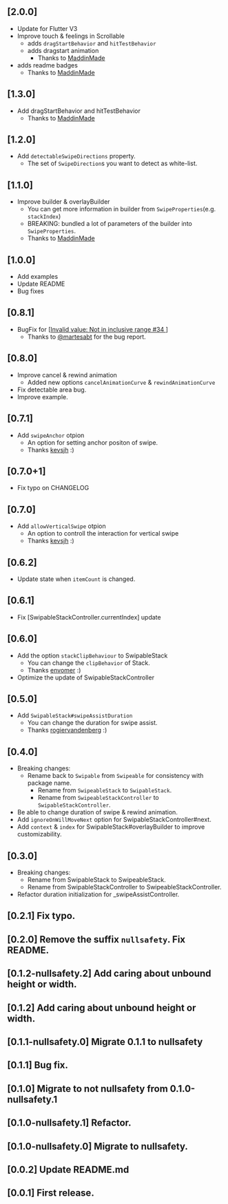 ## [2.0.0]
- Update for Flutter V3
- Improve touch & feelings in Scrollable
  - adds `dragStartBehavior` and `hitTestBehavior`
  - adds dragstart animation
    - Thanks to [MaddinMade](https://github.com/MaddinMade)
- adds readme badges
  - Thanks to [MaddinMade](https://github.com/MaddinMade)

## [1.3.0]
- Add dragStartBehavior and hitTestBehavior 
  - Thanks to [MaddinMade](https://github.com/MaddinMade)

## [1.2.0]
- Add `detectableSwipeDirections` property.
  - The set of `SwipeDirection`s you want to detect as white-list.
## [1.1.0]
- Improve builder & overlayBuilder
  - You can get more information in builder from `SwipeProperties`(e.g. `stackIndex`)
  - BREAKING: bundled a lot of parameters of the builder into `SwipeProperties`.
  - Thanks to [MaddinMade](https://github.com/MaddinMade)
## [1.0.0]
- Add examples
- Update README
- Bug fixes
 
## [0.8.1]
- BugFix for [[Invalid value: Not in inclusive range #34
  ](https://github.com/HeavenOSK/flutter_swipable_stack/issues/34)]
  - Thanks to [@martesabt](https://github.com/martesabt) for the bug report.

## [0.8.0]
- Improve cancel & rewind animation
  - Added new options `cancelAnimationCurve` & `rewindAnimationCurve`
- Fix detectable area bug.
- Improve example.
## [0.7.1]
- Add `swipeAnchor` otpion
    - An option for setting anchor positon of swipe.
    - Thanks [kevsjh](https://github.com/kevsjh) :)

## [0.7.0+1]
- Fix typo on CHANGELOG

## [0.7.0]
- Add `allowVerticalSwipe` otpion
    - An option to controll the interaction for vertical swipe
    - Thanks [kevsjh](https://github.com/kevsjh) :)


## [0.6.2]
- Update state when `itemCount` is changed.

## [0.6.1]
- Fix [SwipableStackController.currentIndex] update

## [0.6.0]
- Add the option `stackClipBehaviour` to SwipableStack
    - You can change the `clipBehavior` of Stack.
    - Thanks [envomer](https://github.com/envomer) :)
- Optimize the update of SwipableStackController


## [0.5.0]
- Add `SwipableStack#swipeAssistDuration`
  - You can change the duration for swipe assist.
  - Thanks [rogiervandenberg](https://github.com/rogiervandenberg) :) 

## [0.4.0]

- Breaking changes:
    - Rename back to `Swipable` from `Swipeable` for consistency with package name.
        - Rename from `SwipeableStack` to `SwipableStack`.
        - Rename from `SwipeableStackController` to `SwipableStackController`.
- Be able to change duration of swipe & rewind animation.
- Add `ignoreOnWillMoveNext` option for SwipableStackController#next.
- Add `context` & `index` for SwipableStack#overlayBuilder to improve customizability.

## [0.3.0]

- Breaking changes:
    - Rename from SwipableStack to SwipeableStack.
    - Rename from SwipableStackController to SwipeableStackController.
- Refactor duration initialization for _swipeAssistController.

## [0.2.1] Fix typo.

## [0.2.0] Remove the suffix `nullsafety`. Fix README.

## [0.1.2-nullsafety.2] Add caring about unbound height or width.

## [0.1.2] Add caring about unbound height or width.

## [0.1.1-nullsafety.0] Migrate 0.1.1 to nullsafety

## [0.1.1] Bug fix.

## [0.1.0] Migrate to not nullsafety from 0.1.0-nullsafety.1

## [0.1.0-nullsafety.1] Refactor.

## [0.1.0-nullsafety.0] Migrate to nullsafety.

## [0.0.2] Update README.md

## [0.0.1] First release.











